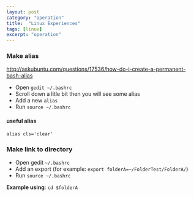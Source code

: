 ```yaml
---
layout: post
category: "operation"
title:  "Linux Experiences"
tags: [linux]
excerpt: "operation"
---
```


### Make alias
http://askubuntu.com/questions/17536/how-do-i-create-a-permanent-bash-alias
- Open `gedit ~/.bashrc`
- Scroll down a litle bit then you will see some alias
- Add a new `alias`
- Run `source ~/.bashrc`
#### useful alias
```
alias cls='clear'
```

### Make link to directory
- Open gedit `~/.bashrc`
- Add an export (for example: `export folderA=~/FolderTest/FolderA/`)
- Run `source ~/.bashrc`

**Example using**: `cd $folderA`

